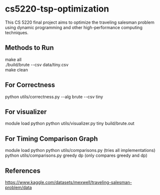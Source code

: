 # cs5220-tsp-optimization

This CS 5220 final project aims to optimize the traveling salesman problem using dynamic programming and other high-performance computing techniques.

## Methods to Run

make all  
./build/brute --csv data/tiny.csv  
make clean  

## For Correctness

python utils/correctness.py --alg brute --csv tiny

## For visualizer

module load python
python utils/visualizer.py tiny build/brute.out

## For Timing Comparison Graph

module load python
python utils/comparisons.py (tries all implementations)
python utils/comparisons.py greedy dp (only compares greedy and dp)

## References

https://www.kaggle.com/datasets/mexwell/traveling-salesman-problem/data